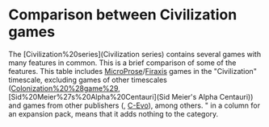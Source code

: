 # Comparison between Civilization games

The [Civilization%20series](Civilization series) contains several games with many features in common. This is a brief comparison of some of the features.
This table includes [MicroProse](MicroProse)/[Firaxis](Firaxis) games in the "Civilization" timescale, excluding games of other timescales ([Colonization%20%28game%29](Colonization), [Sid%20Meier%27s%20Alpha%20Centauri](Sid Meier's Alpha Centauri)) and games from other publishers (, [C-Evo](C-Evo)), among others.
" in a column for an expansion pack, means that it adds nothing to the category.